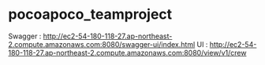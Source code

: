 # pocoapoco_teamproject

Swagger : http://ec2-54-180-118-27.ap-northeast-2.compute.amazonaws.com:8080/swagger-ui/index.html
UI : http://ec2-54-180-118-27.ap-northeast-2.compute.amazonaws.com:8080/view/v1/crew
